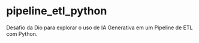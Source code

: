# pipeline_etl_python
Desafio da Dio para explorar o uso de IA Generativa em um Pipeline de ETL com Python.
